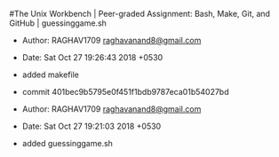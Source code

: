 
#The Unix Workbench | Peer-graded Assignment: Bash, Make, Git, and GitHub | guessinggame.sh
- Author: RAGHAV1709 <raghavanand8@gmail.com>
- Date:   Sat Oct 27 19:26:43 2018 +0530

-    added makefile

- commit 401bec9b5795e0f451f1bdb9787eca01b54027bd
- Author: RAGHAV1709 <raghavanand8@gmail.com>
- Date:   Sat Oct 27 19:21:03 2018 +0530

-    added guessinggame.sh
